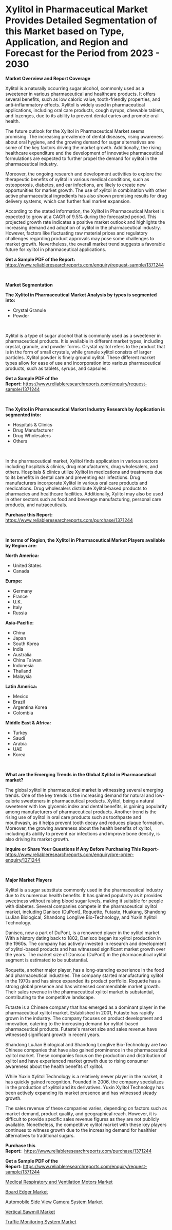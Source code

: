 <p><h1>Xylitol in Pharmaceutical Market Provides Detailed Segmentation of this Market based on Type, Application, and Region and Forecast for the Period from 2023 - 2030</h1></p><p><strong>Market Overview and Report Coverage</strong></p>
<p><p>Xylitol is a naturally occurring sugar alcohol, commonly used as a sweetener in various pharmaceutical and healthcare products. It offers several benefits, such as low caloric value, tooth-friendly properties, and anti-inflammatory effects. Xylitol is widely used in pharmaceutical applications, including oral care products, cough syrups, chewable tablets, and lozenges, due to its ability to prevent dental caries and promote oral health.</p><p>The future outlook for the Xylitol in Pharmaceutical Market seems promising. The increasing prevalence of dental diseases, rising awareness about oral hygiene, and the growing demand for sugar alternatives are some of the key factors driving the market growth. Additionally, the rising healthcare expenditure and the development of innovative pharmaceutical formulations are expected to further propel the demand for xylitol in the pharmaceutical industry.</p><p>Moreover, the ongoing research and development activities to explore the therapeutic benefits of xylitol in various medical conditions, such as osteoporosis, diabetes, and ear infections, are likely to create new opportunities for market growth. The use of xylitol in combination with other active pharmaceutical ingredients has also shown promising results for drug delivery systems, which can further fuel market expansion.</p><p>According to the stated information, the Xylitol in Pharmaceutical Market is expected to grow at a CAGR of 9.5% during the forecasted period. This projected growth rate indicates a positive market outlook and highlights the increasing demand and adoption of xylitol in the pharmaceutical industry. However, factors like fluctuating raw material prices and regulatory challenges regarding product approvals may pose some challenges to market growth. Nevertheless, the overall market trend suggests a favorable future for xylitol in pharmaceutical applications.</p></p>
<p><strong>Get a Sample PDF of the Report:</strong> <a href="https://www.reliableresearchreports.com/enquiry/request-sample/1371244">https://www.reliableresearchreports.com/enquiry/request-sample/1371244</a></p>
<p>&nbsp;</p>
<p><strong>Market Segmentation</strong></p>
<p><strong>The Xylitol in Pharmaceutical Market Analysis by types is segmented into:</strong></p>
<p><ul><li>Crystal Granule</li><li>Powder</li></ul></p>
<p>&nbsp;</p>
<p><p>Xylitol is a type of sugar alcohol that is commonly used as a sweetener in pharmaceutical products. It is available in different market types, including crystal, granule, and powder forms. Crystal xylitol refers to the product that is in the form of small crystals, while granule xylitol consists of larger particles. Xylitol powder is finely ground xylitol. These different market types allow for ease of use and incorporation into various pharmaceutical products, such as tablets, syrups, and capsules.</p></p>
<p><strong>Get a Sample PDF of the Report:</strong>&nbsp;<a href="https://www.reliableresearchreports.com/enquiry/request-sample/1371244">https://www.reliableresearchreports.com/enquiry/request-sample/1371244</a></p>
<p>&nbsp;</p>
<p><strong>The Xylitol in Pharmaceutical Market Industry Research by Application is segmented into:</strong></p>
<p><ul><li>Hospitals & Clinics</li><li>Drug Manufacturer</li><li>Drug Wholesalers</li><li>Others</li></ul></p>
<p>&nbsp;</p>
<p><p>In the pharmaceutical market, Xylitol finds application in various sectors including hospitals & clinics, drug manufacturers, drug wholesalers, and others. Hospitals & clinics utilize Xylitol in medications and treatments due to its benefits in dental care and preventing ear infections. Drug manufacturers incorporate Xylitol in various oral care products and medications. Drug wholesalers distribute Xylitol-based products to pharmacies and healthcare facilities. Additionally, Xylitol may also be used in other sectors such as food and beverage manufacturing, personal care products, and nutraceuticals.</p></p>
<p><strong>Purchase this Report:</strong>&nbsp; <a href="https://www.reliableresearchreports.com/purchase/1371244">https://www.reliableresearchreports.com/purchase/1371244</a></p>
<p>&nbsp;</p>
<p><strong>In terms of Region, the Xylitol in Pharmaceutical Market Players available by Region are:</strong></p>
<p>
    <p> <strong> North America: </strong>
        <ul>
            <li>United States</li>
            <li>Canada</li>
        </ul>
        </p> 
    <p> <strong> Europe: </strong>
        <ul>
            <li>Germany</li>
            <li>France</li>
            <li>U.K.</li>
            <li>Italy</li>
            <li>Russia</li>
        </ul>
        </p> 
    <p> <strong> Asia-Pacific: </strong>
        <ul>
            <li>China</li>
            <li>Japan</li>
            <li>South Korea</li>
            <li>India</li>
            <li>Australia</li>
            <li>China Taiwan</li>
            <li>Indonesia</li>
            <li>Thailand</li>
            <li>Malaysia</li>
        </ul>
        </p> 
    <p> <strong> Latin America: </strong>
        <ul>
            <li>Mexico</li>
            <li>Brazil</li>
            <li>Argentina Korea</li>
            <li>Colombia</li>
        </ul>
        </p> 
    <p> <strong> Middle East & Africa: </strong>
        <ul>
            <li>Turkey</li>
            <li>Saudi</li>
            <li>Arabia</li>
            <li>UAE</li>
            <li>Korea</li>
        </ul>
    </p>
    </p>
<p>&nbsp;</p>
<p><strong>What are the Emerging Trends in the Global Xylitol in Pharmaceutical market?</strong></p>
<p><p>The global xylitol in pharmaceutical market is witnessing several emerging trends. One of the key trends is the increasing demand for natural and low-calorie sweeteners in pharmaceutical products. Xylitol, being a natural sweetener with low glycemic index and dental benefits, is gaining popularity among manufacturers of pharmaceutical products. Another trend is the rising use of xylitol in oral care products such as toothpaste and mouthwash, as it helps prevent tooth decay and reduces plaque formation. Moreover, the growing awareness about the health benefits of xylitol, including its ability to prevent ear infections and improve bone density, is also driving its market growth.</p></p>
<p><strong>Inquire or Share Your Questions If Any Before Purchasing This Report</strong>- <a href="https://www.reliableresearchreports.com/enquiry/pre-order-enquiry/1371244">https://www.reliableresearchreports.com/enquiry/pre-order-enquiry/1371244</a></p>
<p>&nbsp;</p>
<p><strong>Major Market Players</strong></p>
<p><p>Xylitol is a sugar substitute commonly used in the pharmaceutical industry due to its numerous health benefits. It has gained popularity as it provides sweetness without raising blood sugar levels, making it suitable for people with diabetes. Several companies compete in the pharmaceutical xylitol market, including Danisco (DuPont), Roquette, Futaste, Huakang, Shandong LuJian Biological, Shandong Longlive Bio-Technology, and Yuxin Xylitol Technology.</p><p>Danisco, now a part of DuPont, is a renowned player in the xylitol market. With a history dating back to 1802, Danisco began its xylitol production in the 1960s. The company has actively invested in research and development of xylitol-based products and has witnessed significant market growth over the years. The market size of Danisco (DuPont) in the pharmaceutical xylitol segment is estimated to be substantial.</p><p>Roquette, another major player, has a long-standing experience in the food and pharmaceutical industries. The company started manufacturing xylitol in the 1970s and has since expanded its product portfolio. Roquette has a strong global presence and has witnessed commendable market growth. Their sales revenue in the pharmaceutical xylitol market is substantial, contributing to the competitive landscape.</p><p>Futaste is a Chinese company that has emerged as a dominant player in the pharmaceutical xylitol market. Established in 2001, Futaste has rapidly grown in the industry. The company focuses on product development and innovation, catering to the increasing demand for xylitol-based pharmaceutical products. Futaste's market size and sales revenue have witnessed significant growth in recent years.</p><p>Shandong LuJian Biological and Shandong Longlive Bio-Technology are two Chinese companies that have also gained prominence in the pharmaceutical xylitol market. These companies focus on the production and distribution of xylitol and have experienced market growth due to rising consumer awareness about the health benefits of xylitol.</p><p>While Yuxin Xylitol Technology is a relatively newer player in the market, it has quickly gained recognition. Founded in 2006, the company specializes in the production of xylitol and its derivatives. Yuxin Xylitol Technology has been actively expanding its market presence and has witnessed steady growth.</p><p>The sales revenue of these companies varies, depending on factors such as market demand, product quality, and geographical reach. However, it is difficult to provide specific sales revenue figures as they are not publicly available. Nonetheless, the competitive xylitol market with these key players continues to witness growth due to the increasing demand for healthier alternatives to traditional sugars.</p></p>
<p><strong>Purchase this Report:</strong>&nbsp;&nbsp;<a href="https://www.reliableresearchreports.com/purchase/1371244">https://www.reliableresearchreports.com/purchase/1371244</a></p>
<p></p>
<p><strong>Get a Sample PDF of the Report:</strong>&nbsp;<a href="https://www.reliableresearchreports.com/enquiry/request-sample/1371244">https://www.reliableresearchreports.com/enquiry/request-sample/1371244</a></p>
<p><p><a href="https://github.com/mabutironaldo/Market-Research-Report-List-1/blob/main/medical-respiratory-and-ventilation-motors-market.md">Medical Respiratory and Ventilation Motors Market</a></p><p><a href="https://www.linkedin.com/pulse/board-edger-market-size-2023-2030-global-industrial-analysis-ulrqf/">Board Edger Market</a></p><p><a href="https://github.com/lbird53714/Market-Research-Report-List-1/blob/main/automobile-side-view-camera-system-market.md">Automobile Side View Camera System Market</a></p><p><a href="https://www.linkedin.com/pulse/vertical-sawmill-market-share-amp-new-trends-analysis-i5bgf/">Vertical Sawmill Market</a></p><p><a href="https://medium.com/@press.bell.sigh/traffic-monitoring-system-market-size-cagr-trends-2024-2030-f3bfff43387e">Traffic Monitoring System Market</a></p></p>